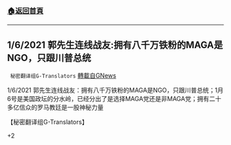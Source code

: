 ###  [:house:返回首頁](https://github.com/ourhimalayas/txt)
---

## 1/6/2021 郭先生连线战友:拥有八千万铁粉的MAGA是NGO，只跟川普总统
` 秘密翻译组G-Translators` [轉載自GNews](https://gnews.org/zh-hans/756289/)

1/6/2021 郭先生连线战友：拥有八千万铁粉的MAGA是NGO，只跟川普总统；1月6号是美国政坛的分水岭，已经分出了是选择MAGA党还是非MAGA党；拥有二十多亿信众的罗马教廷是一股神秘力量

【秘密翻译组G-Translators】

+2
